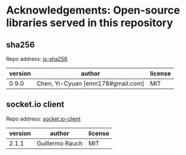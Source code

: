 # Acknowledgements: Open-source libraries served in this repository
## sha256
Repo address:
[js-sha256](https://github.com/emn178/js-sha256)

version | author | license
--------|--------|--------
0.9.0   | Chen, Yi-Cyuan [emn178#gmail.com] | MIT

## socket.io client
Repo address:
[socket.io-client](https://github.com/socketio/socket.io-client)

version | author | license
--------|--------|-----------
2.1.1   | Guillermo Rauch | MIT
